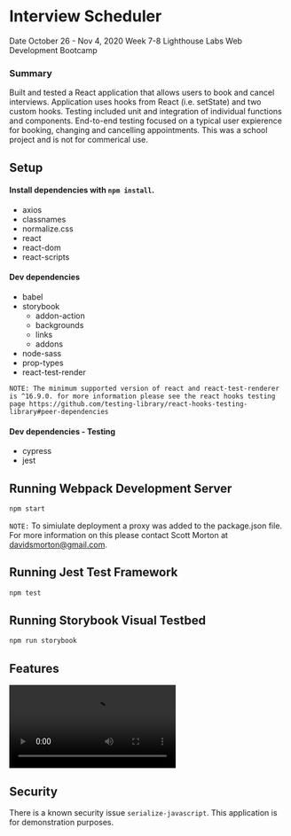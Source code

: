 # Interview Scheduler
Date October 26 - Nov 4, 2020
Week 7-8 Lighthouse Labs Web Development Bootcamp

### Summary 
Built and tested a React application that allows users to book and cancel interviews. Application uses hooks from React (i.e. setState) and two custom hooks. Testing included unit and integration of individual functions and components. End-to-end testing focused on a typical user expierence for booking, changing and cancelling appointments. This was a school project and is not for commerical use. 

## Setup

#### Install dependencies with `npm install`.
* axios
* classnames
* normalize.css
* react
* react-dom
* react-scripts

#### Dev dependencies
* babel
* storybook
  * addon-action
  * backgrounds
  * links
  * addons
* node-sass
* prop-types
* react-test-render

`NOTE: The minimum supported version of react and react-test-renderer is ^16.9.0. for more information please see the react hooks testing page https://github.com/testing-library/react-hooks-testing-library#peer-dependencies`
#### Dev dependencies - Testing
* cypress
* jest


## Running Webpack Development Server

```sh
npm start
```
`NOTE:` To simiulate deployment a proxy was  added to the package.json file. For more information on this please contact Scott Morton at davidsmorton@gmail.com. 
## Running Jest Test Framework

```sh
npm test
```

## Running Storybook Visual Testbed

```sh
npm run storybook
```
## Features
![Scheduler](https://github.com/davidsmorton/scheduler/blob/master/documents/Scheduler.mov)


## Security 
There is a known security issue `serialize-javascript`. This application is for demonstration purposes. 
